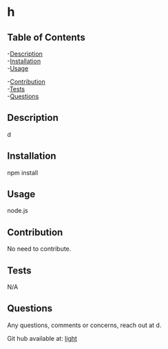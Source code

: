 
  <h1>h</h>

  

  
  ## Table of Contents
  -[Description](#description) <br/>
  -[Installation](#installation) <br/>
  -[Usage](#usage) <br/>
  
  -[Contribution](#contribution) <br/>
  -[Tests](#tests) <br/>
  -[Questions](#questions) <br/>


  ## Description

  d
  
  ## Installation
  npm install
  
  ## Usage
  node.js
  
  
  
  ## Contribution
  No need to contribute.
  
  ## Tests
  N/A
  
  ## Questions
  
  Any questions, comments or concerns, reach out at d.

  Git hub available at: [light](https://github.com/light)


  

